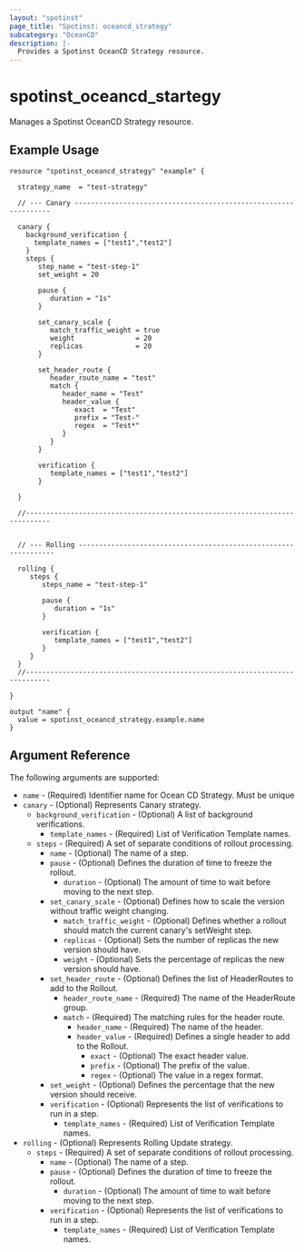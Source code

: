 ```yaml
---
layout: "spotinst"
page_title: "Spotinst: oceancd_strategy"
subcategory: "OceanCD"
description: |-
  Provides a Spotinst OceanCD Strategy resource.
---
```


# spotinst\_oceancd\_startegy

Manages a Spotinst OceanCD Strategy resource.

## Example Usage

```hcl
resource "spotinst_oceancd_strategy" "example" {
  
  strategy_name  = "test-strategy"

  // --- Canary ----------------------------------------------------------------
 
  canary {
    background_verification {
      template_names = ["test1","test2"]
    }
    steps {
       step_name = "test-step-1"
       set_weight = 20
       
       pause {
          duration = "1s"
       }
       
       set_canary_scale {
          match_traffic_weight = true
          weight               = 20
          replicas             = 20 
       }   
       
       set_header_route {
          header_route_name = "test"
          match {
             header_name = "Test"
             header_value {
                exact  = "Test"
                prefix = "Test-"
                regex  = "Test*"
             }
          }
       }
       
       verification {
          template_names = ["test1","test2"]
       }   
        
  }
  
  //----------------------------------------------------------------------------
 
 
  // --- Rolling ----------------------------------------------------------------
  
  rolling {
     steps {
        steps_name = "test-step-1"
      
        pause {
           duration = "1s"
        }
       
        verification {
           template_names = ["test1","test2"]
        }   
     }    
  }
  //----------------------------------------------------------------------------

}
```

```
output "name" {
  value = spotinst_oceancd_strategy.example.name
}
```

## Argument Reference

The following arguments are supported:

* `name` - (Required) Identifier name for Ocean CD Strategy. Must be unique
* `canary` - (Optional) Represents Canary strategy.
    * `background_verification` - (Optional) A list of background verifications.
        * `template_names` - (Required) List of Verification Template names.
    * `steps` - (Required) A set of separate conditions of rollout processing.
        * `name` - (Optional) The name of a step.
        * `pause` - (Optional) Defines the duration of time to freeze the rollout.
            * `duration` - (Optional) The amount of time to wait before moving to the next step.
        * `set_canary_scale` - (Optional) Defines how to scale the version without traffic weight changing.
            * `match_traffic_weight` - (Optional) Defines whether a rollout should match the current canary's setWeight step.
            * `replicas` - (Optional) Sets the number of replicas the new version should have.
            * `weight` - (Optional) Sets the percentage of replicas the new version should have.
        * `set_header_route` - (Optional) Defines the list of HeaderRoutes to add to the Rollout.
            * `header_route_name` - (Required) The name of the HeaderRoute group.
            * `match` - (Required) The matching rules for the header route.
              * `header_name` - (Required) The name of the header.
              * `header_value` - (Required) Defines a single header to add to the Rollout.
                  * `exact` - (Optional)  The exact header value.
                  * `prefix` - (Optional) The prefix of the value.
                  * `regex` - (Optional)  The value in a regex format.
        * `set_weight` - (Optional) Defines the percentage that the new version should receive.
        * `verification`  - (Optional) Represents the list of verifications to run in a step.
            * `template_names`  - (Required) List of Verification Template names.
* `rolling` - (Optional) Represents Rolling Update strategy.
    * `steps` - (Required) A set of separate conditions of rollout processing.
        * `name` - (Optional) The name of a step.
        * `pause` - (Optional) Defines the duration of time to freeze the rollout.
            * `duration` - (Optional) The amount of time to wait before moving to the next step.
        * `verification`  - (Optional) Represents the list of verifications to run in a step.
            * `template_names`  - (Required) List of Verification Template names.
